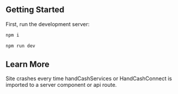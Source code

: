 ## Getting Started

First, run the development server:

```bash
npm i

npm run dev
```

## Learn More

Site crashes every time handCashServices or HandCashConnect is imported to a server component or api route.
